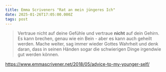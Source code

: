 ```yaml
---
title: Emma Scriveners "Rat an mein jüngeres Ich"
date: 2025-01-26T17:05:00.000Z
tags: post
---
```

> Vertraue nicht auf deine Gefühle und vertraue **nicht** auf dein Gehirn. Es kann brechen, genau wie ein Bein - aber es kann auch geheilt werden. Mache weiter, sag immer wieder Gottes Wahrheit und denk daran, dass in seinen Händen sogar die schwierigen Dinge irgendwie gut werden können.

https://www.emmascrivener.net/2018/05/advice-to-my-younger-self/
